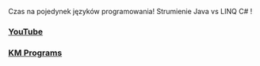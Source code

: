 Czas na pojedynek języków programowania! Strumienie Java vs LINQ C# !

### [YouTube](https://youtu.be/ZoASAkT9yUs)
### [KM Programs](https://km-programs.pl/)
